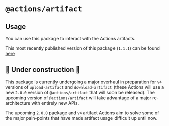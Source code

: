 # `@actions/artifact`

## Usage

You can use this package to interact with the Actions artifacts.

This most recently published version of this package (`1.1.1`) can be found [here](https://github.com/actions/toolkit/tree/@actions/artifact@1.1.1/packages/artifact)

## 🚧 Under construction 🚧

This package is currently undergoing a major overhaul in preparation for `v4` versions of `upload-artifact` and `download-artifact` (these Actions will use a new `2.0.0` version of `@actions/artifact` that will soon be released). The upcoming version of `@actions/artifact` will take advantage of a major re-architecture with entirely new APIs.

The upcoming `2.0.0` package and `v4` artifact Actions aim to solve some of the major pain-points that have made artifact usage difficult up until now.
